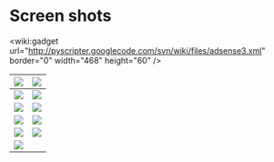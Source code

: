 # Screen shots #

&lt;wiki:gadget url="http://pyscripter.googlecode.com/svn/wiki/files/adsense3.xml" border="0" width="468" height="60" /&gt;

| [![](http://pyscripter.googlecode.com/svn/wiki/images/screenshot-Thumb1.png)](http://code.google.com/p/pyscripter/wiki/Screenshot1)| [![](http://pyscripter.googlecode.com/svn/wiki/images/screenshot-Thumb2.png)](http://code.google.com/p/pyscripter/wiki/Screenshot2) |
|:-----------------------------------------------------------------------------------------------------------------------------------|:------------------------------------------------------------------------------------------------------------------------------------|
| [![](http://pyscripter.googlecode.com/svn/wiki/images/screenshot-Thumb3.png)](http://code.google.com/p/pyscripter/wiki/Screenshot3)| [![](http://pyscripter.googlecode.com/svn/wiki/images/screenshot-Thumb4.png)](http://code.google.com/p/pyscripter/wiki/Screenshot4) |
| [![](http://pyscripter.googlecode.com/svn/wiki/images/screenshot-Thumb5.png)](http://code.google.com/p/pyscripter/wiki/Screenshot5)| [![](http://pyscripter.googlecode.com/svn/wiki/images/screenshot-Thumb6.png)](http://code.google.com/p/pyscripter/wiki/Screenshot6) |
| [![](http://pyscripter.googlecode.com/svn/wiki/images/screenshot-Thumb7.png)](http://code.google.com/p/pyscripter/wiki/Screenshot7)| [![](http://pyscripter.googlecode.com/svn/wiki/images/screenshot-Thumb8.png)](http://code.google.com/p/pyscripter/wiki/Screenshot8) |
| [![](http://pyscripter.googlecode.com/svn/wiki/images/screenshot-Thumb9.png)](http://code.google.com/p/pyscripter/wiki/Screenshot9)| [![](http://pyscripter.googlecode.com/svn/wiki/images/screenshot-Thumb10.png)](http://code.google.com/p/pyscripter/wiki/Screenshot10) |
| [![](http://pyscripter.googlecode.com/svn/wiki/images/screenshot-Thumb11.png)](http://code.google.com/p/pyscripter/wiki/Screenshot11)|  |